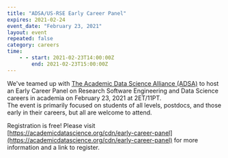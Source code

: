 ```yaml
---
title: "ADSA/US-RSE Early Career Panel"
expires: 2021-02-24
event_date: "February 23, 2021"
layout: event
repeated: false
category: careers
time:
    - - start: 2021-02-23T14:00:00Z
        end: 2021-02-23T15:00:00Z
---
```


We've teamed up with [The Academic Data Science Alliance (ADSA)](https://academicdatascience.org/) to host an Early Career Panel on Research Software Engineering and Data Science careers in academia on February 23, 2021 at 2ET/11PT.  
The event is primarily focused on students of all levels, postdocs, and those early in their careers, but all are welcome to attend.

Registration is free! Please visit [https://academicdatascience.org/cdn/early-career-panel](https://academicdatascience.org/cdn/early-career-panel) for more information and a link to register.
